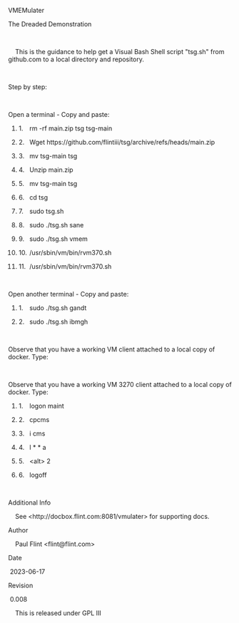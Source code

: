 <p>VMEMulater</p>
<p>The Dreaded Demonstration</p>
<p> </p>
<p>    This is <span class="T6">the</span> guidance to help get <span class="T1">a Visual Bash Shell script </span>"tsg.sh" from github.com <span class="T1">to a local directory and repository.</span></p>
<p> </p>
<p><span class="T4">S</span><span class="T2">tep by step:</span></p>
<p> </p>
<p>Open a terminal - Copy and paste:</p>
<ol>
<li><p><span class="Numbering_20_Symbols" style="display:block;float:left;min-width:0.635cm;">1.</span>rm -rf main.zip tsg tsg-main<span class="odfLiEnd"></span> </p></li>
<li><p><span class="Numbering_20_Symbols" style="display:block;float:left;min-width:0.635cm;">2.</span>Wget https://github.com/flintiii/tsg/archive/refs/heads/main.zip<span class="odfLiEnd"></span> </p></li>
<li><p><span class="Numbering_20_Symbols" style="display:block;float:left;min-width:0.635cm;">3.</span>mv tsg-main tsg<span class="odfLiEnd"></span> </p></li>
<li><p><span class="Numbering_20_Symbols" style="display:block;float:left;min-width:0.635cm;">4.</span>Unzip main.zip<span class="odfLiEnd"></span> </p></li>
<li><p><span class="Numbering_20_Symbols" style="display:block;float:left;min-width:0.635cm;">5.</span>mv tsg-main tsg<span class="odfLiEnd"></span> </p></li>
<li><p><span class="Numbering_20_Symbols" style="display:block;float:left;min-width:0.635cm;">6.</span>cd tsg<span class="odfLiEnd"></span> </p></li>
<li><p><span class="Numbering_20_Symbols" style="display:block;float:left;min-width:0.635cm;">7.</span>sudo tsg.sh <span class="odfLiEnd"></span> </p></li>
<li><p><span class="Numbering_20_Symbols" style="display:block;float:left;min-width:0.635cm;">8.</span>sudo ./tsg.sh sane<span class="odfLiEnd"></span> </p></li>
<li><p><span class="Numbering_20_Symbols" style="display:block;float:left;min-width:0.635cm;">9.</span>sudo ./tsg.sh vmem<span class="odfLiEnd"></span> </p></li>
<li><p><span class="Numbering_20_Symbols" style="display:block;float:left;min-width:0.635cm;">10.</span>/usr/sbin/vm/bin/rvm370.sh<span class="odfLiEnd"></span> </p></li>
<li><p><span class="Numbering_20_Symbols" style="display:block;float:left;min-width:0.635cm;">11.</span>/usr/sbin/vm/bin/rvm370.sh<span class="odfLiEnd"></span> </p>
<p><span class="Numbering_20_Symbols" style="display:block;float:left;min-width:0cm"></span><span class="odfLiEnd"></span> </p></li>
</ol>
<p>Open another terminal - Copy and paste:</p>
<ol>
<li><p><span class="Numbering_20_Symbols" style="display:block;float:left;min-width:0.635cm;">1.</span>sudo ./tsg.sh gandt<span class="odfLiEnd"></span> </p></li>
<li><p><span class="Numbering_20_Symbols" style="display:block;float:left;min-width:0.635cm;">2.</span>sudo ./tsg.sh ibmgh<span class="odfLiEnd"></span> </p></li>
</ol>
<p> </p>
<p><span class="T3">Observe that you have a working VM </span><span class="T4">client</span><span class="T3"> attached to a local copy of docker. Type:</span></p>
<p> </p>
<p>Observe that you have a working VM <span class="T6">3270 </span>client attached to a local copy of docker. Type:</p>
<ol>
<li><p><span class="Numbering_20_Symbols" style="display:block;float:left;min-width:0.635cm;">1.</span>logon maint<span class="odfLiEnd"></span> </p></li>
<li><p><span class="Numbering_20_Symbols" style="display:block;float:left;min-width:0.635cm;">2.</span>cpcms<span class="odfLiEnd"></span> </p></li>
<li><p><span class="Numbering_20_Symbols" style="display:block;float:left;min-width:0.635cm;">3.</span>i cms<span class="odfLiEnd"></span> </p></li>
<li><p><span class="Numbering_20_Symbols" style="display:block;float:left;min-width:0.635cm;">4.</span>l * * a<span class="odfLiEnd"></span> </p></li>
<li><p><span class="Numbering_20_Symbols" style="display:block;float:left;min-width:0.635cm;">5.</span>&lt;alt&gt; 2<span class="odfLiEnd"></span> </p></li>
<li><p><span class="Numbering_20_Symbols" style="display:block;float:left;min-width:0.635cm;">6.</span>logoff<span class="odfLiEnd"></span> </p></li>
</ol>
<p> </p>
<p>Additional Info</p>
<p>    See &lt;http://docbox.flint.com:8081/vmulater&gt; for supporting docs.</p>
<p>Author</p>
<p>    Paul Flint &lt;flint@flint.com&gt;</p>
<p>Date</p>
<p><span> 2023-06-17</span></p>
<p>Revision</p>
<p><span> 0.008</span></p>
<p>    This is released under GPL <span class="T5">II</span>I</p>
<p> </p>
